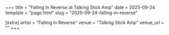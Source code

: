 +++
title = "Falling In Reverse at Talking Stick Amp"
date = 2025-09-24
template = "page.html"
slug = "2025-09-24-falling-in-reverse"

[extra]
artist = "Falling In Reverse"
venue = "Talking Stick Amp"
venue_url = ""
+++
